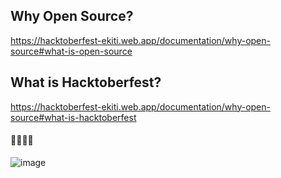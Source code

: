 ## Why Open Source?

https://hacktoberfest-ekiti.web.app/documentation/why-open-source#what-is-open-source

## What is Hacktoberfest?

https://hacktoberfest-ekiti.web.app/documentation/why-open-source#what-is-hacktoberfest

#### 🚀🚀🚀🚀

![image](https://user-images.githubusercontent.com/85078495/197695827-ea12f64c-24b5-4dc2-8c57-e213521fddcf.png)
